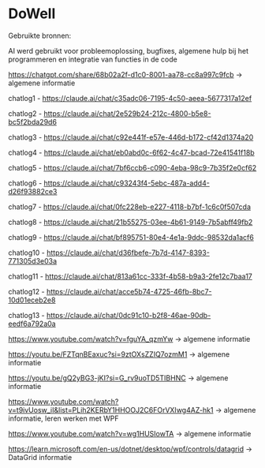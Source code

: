# DoWell

Gebruikte bronnen:

AI werd gebruikt voor probleemoplossing, bugfixes, algemene hulp bij het programmeren en integratie van functies in de code

https://chatgpt.com/share/68b02a2f-d1c0-8001-aa78-cc8a997c9fcb -> algemene informatie

chatlog1 - https://claude.ai/chat/c35adc06-7195-4c50-aeea-5677317a12ef

chatlog2 - https://claude.ai/chat/2e529b24-212c-4800-b5e8-bc5f2bda29d6

chatlog3 - https://claude.ai/chat/c92e441f-e57e-446d-b172-cf42d1374a20

chatlog4 - https://claude.ai/chat/eb0abd0c-6f62-4c47-bcad-72e41541f18b

chatlog5 - https://claude.ai/chat/7bf6ccb6-c090-4eba-98c9-7b35f2e0cf62

chatlog6 - https://claude.ai/chat/c93243f4-5ebc-487a-add4-d26f93882ce3

chatlog7 - https://claude.ai/chat/0fc228eb-e227-4118-b7bf-1c6c0f507cda

chatlog8 - https://claude.ai/chat/21b55275-03ee-4b61-9149-7b5abff49fb2

chatlog9 - https://claude.ai/chat/bf895751-80e4-4e1a-9ddc-98532da1acf6

chatlog10 - https://claude.ai/chat/d36fbefe-7b7d-4147-8393-771305d3e03a

chatlog11 - https://claude.ai/chat/813a61cc-333f-4b58-b9a3-2fe12c7baa17

chatlog12 - https://claude.ai/chat/acce5b74-4725-46fb-8bc7-10d01eceb2e8

chatlog13 - https://claude.ai/chat/0dc91c10-b2f8-46ae-90db-eedf6a792a0a

https://www.youtube.com/watch?v=fguYA_qzmYw -> algemene informatie

https://youtu.be/FZTqnBEaxuc?si=9ztOXsZZIQ7ozmM1 -> algemene informatie

https://youtu.be/gQ2yBG3-jKI?si=G_rv9uoTD5TIBHNC -> algemene informatie

https://www.youtube.com/watch?v=t9ivUosw_iI&list=PLih2KERbY1HHOOJ2C6FOrVXIwg4AZ-hk1 -> algemene informatie, leren werken met WPF

https://www.youtube.com/watch?v=wg1HUSIowTA -> algemene informatie

https://learn.microsoft.com/en-us/dotnet/desktop/wpf/controls/datagrid -> DataGrid informatie